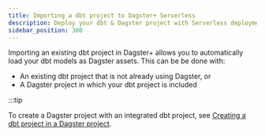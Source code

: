 ```yaml
---
title: Importing a dbt project to Dagster+ Serverless
description: Deploy your dbt & Dagster project with Serverless deployments in Dagster+.
sidebar_position: 300
---
```


Importing an existing dbt project in Dagster+ allows you to automatically load your dbt models as Dagster assets. This can be be done with:

- An existing dbt project that is not already using Dagster, or
- A Dagster project in which your dbt project is included

:::tip

To create a Dagster project with an integrated dbt project, see [Creating a dbt project in a Dagster project](/integrations/libraries/dbt/creating-a-dbt-project-in-dagster).

